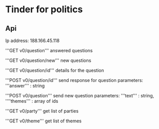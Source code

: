 # Tinder for politics



## Api

Ip address: 188.166.45.118

'''GET v0/question''' answered questions

'''GET v0/question/new''' new questions

'''GET v0/question/id''' details for the question

'''POST v0/question/id''' send response for question
parameters: '''answer''' : string

'''POST v0/question'''  send new question
parameters: '''text''' : string, ''''themes''' : array of ids

'''GET v0/party'''  get list of parties

'''GET v0/theme'''  get list of themes


